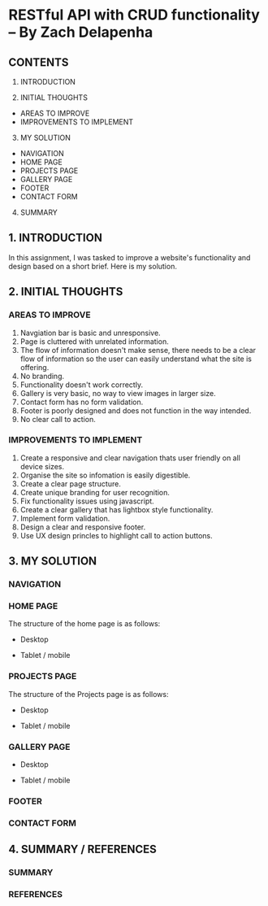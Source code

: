 # RESTful API with CRUD functionality – By Zach Delapenha

## CONTENTS

1. INTRODUCTION

2. INITIAL THOUGHTS

- AREAS TO IMPROVE
- IMPROVEMENTS TO IMPLEMENT

3. MY SOLUTION

- NAVIGATION
- HOME PAGE
- PROJECTS PAGE
- GALLERY PAGE
- FOOTER
- CONTACT FORM

4. SUMMARY

## 1. INTRODUCTION

In this assignment, I was tasked to improve a website's functionality and design based on a short brief. Here is my solution.

## 2. INITIAL THOUGHTS

### AREAS TO IMPROVE

1.  Navgiation bar is basic and unresponsive.
2.  Page is cluttered with unrelated information.
3.  The flow of information doesn't make sense, there needs to be a clear flow of information so the user can easily understand what the site is offering.
4.  No branding.
5.  Functionality doesn't work correctly.
6.  Gallery is very basic, no way to view images in larger size.
7.  Contact form has no form validation.
8.  Footer is poorly designed and does not function in the way intended.
9.  No clear call to action.

### IMPROVEMENTS TO IMPLEMENT

1.  Create a responsive and clear navigation thats user friendly on all device sizes.
2.  Organise the site so infomation is easily digestible.
3.  Create a clear page structure.
4.  Create unique branding for user recognition.
5.  Fix functionality issues using javascript.
6.  Create a clear gallery that has lightbox style functionality.
7.  Implement form validation.
8.  Design a clear and responsive footer.
9.  Use UX design princles to highlight call to action buttons.

## 3. MY SOLUTION

### NAVIGATION

### HOME PAGE

The structure of the home page is as follows:

- Desktop

- Tablet / mobile

### PROJECTS PAGE

The structure of the Projects page is as follows:

- Desktop

- Tablet / mobile

### GALLERY PAGE

- Desktop

- Tablet / mobile

### FOOTER

### CONTACT FORM

## 4. SUMMARY / REFERENCES

### SUMMARY

### REFERENCES
